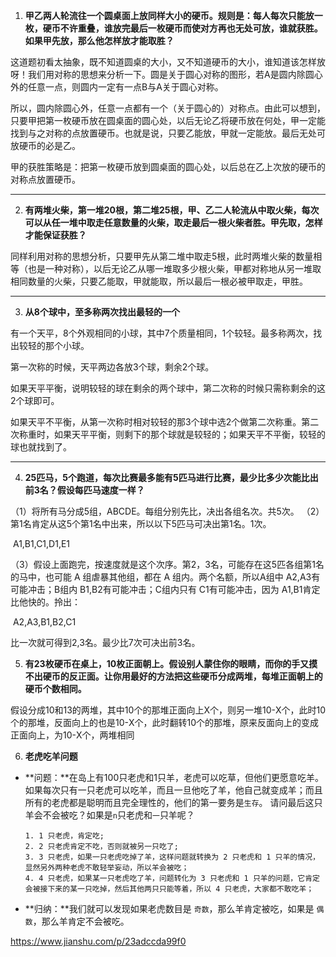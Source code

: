 1. **甲乙两人轮流往一个圆桌面上放同样大小的硬币。规则是：每人每次只能放一枚，硬币不许重叠，谁放完最后一枚硬币而使对方再也无处可放，谁就获胜。如果甲先放，那么他怎样放才能取胜？**

这道题初看太抽象，既不知道圆桌的大小，又不知道硬币的大小，谁知道该怎样放呀！我们用对称的思想来分析一下。圆是关于圆心对称的图形，若A是圆内除圆心外的任意一点，则圆内一定有一点B与A关于圆心对称。

所以，圆内除圆心外，任意一点都有一个（关于圆心的）对称点。由此可以想到，只要甲把第一枚硬币放在圆桌面的圆心处，以后无论乙将硬币放在何处，甲一定能找到与之对称的点放置硬币。也就是说，只要乙能放，甲就一定能放。最后无处可放硬币的必是乙。

甲的获胜策略是：把第一枚硬币放到圆桌面的圆心处，以后总在乙上次放的硬币的对称点放置硬币。

---

2. **有两堆火柴，第一堆20根，第二堆25根，甲、乙二人轮流从中取火柴，每次可以从任一堆中取走任意数量的火柴，取走最后一根火柴者胜。甲先取，怎样才能保证获胜？**

同样利用对称的思想分析，只要甲先从第二堆中取走5根，此时两堆火柴的数量相等（也是一种对称），以后无论乙从哪一堆取多少根火柴，甲都对称地从另一堆取相同数量的火柴，只要乙能取，甲就能取，所以最后一根必被甲取走，甲胜。

---

3. **从8个球中，至多称两次找出最轻的一个**

有一个天平，8个外观相同的小球，其中7个质量相同，1个较轻。最多称两次，找出较轻的那个小球。

第一次称的时候，天平两边各放3个球，剩余2个球。

如果天平平衡，说明较轻的球在剩余的两个球中，第二次称的时候只需称剩余的这2个球即可。

如果天平不平衡，从第一次称时相对较轻的那3个球中选2个做第二次称重。第二次称重时，如果天平平衡，则剩下的那个球就是较轻的；如果天平不平衡，较轻的球也就找到了。

---

4. **25匹马，5个跑道，每次比赛最多能有5匹马进行比赛，最少比多少次能比出前3名？假设每匹马速度一样？**

（1）将所有马分成5组，ABCDE。每组分别先比，决出各组名次。共5次。
（2）第1名肯定从这5个第1名中出来，所以以下5匹马可决出第1名。1次。

​	A1,B1,C1,D1,E1

（3）假设上面跑完，按速度就是这个次序。第2，3名，可能存在这5匹各组第1名的马中，也可能 A 组虐暴其他组，都在 A 组内。两个名额，所以A组中 A2,A3有可能冲击；B组内 B1,B2有可能冲击；C组内只有 C1有可能冲击，因为 A1,B1肯定比他快的。拎出：

​	A2,A3,B1,B2,C1

比一次就可得到2,3名。最少比7次可决出前3名。

5. **有23枚硬币在桌上，10枚正面朝上。假设别人蒙住你的眼睛，而你的手又摸不出硬币的反正面。让你用最好的方法把这些硬币分成两堆，每堆正面朝上的硬币个数相同。**

假设分成10和13的两堆，其中10个的那堆正面向上X个，则另一堆10-X个，此时10个的那堆，反面向上的也是10-X个，此时翻转10个的那堆，原来反面向上的变成正面向上，为10-X个，两堆相同

6. **老虎吃羊问题**

- **问题：**在岛上有100只老虎和1只羊，老虎可以吃草，但他们更愿意吃羊。如果每次只有一只老虎可以吃羊，而且一旦他吃了羊，他自己就变成羊；而且所有的老虎都是聪明而且完全理性的，他们的第一要务是`生存`。 请问最后这只羊会不会被吃？如果是`n`只老虎和`一`只羊呢？

  ```undefined
  1. 1 只老虎，肯定吃;
  2. 2 只老虎肯定不吃，否则就被另一只吃了;
  3. 3 只老虎，如果一只老虎吃掉了羊，这样问题就转换为 2 只老虎和 1 只羊的情况，显然另外两种老虎不敢轻举妄动，所以羊会被吃；
  4. 4 只老虎，如果某一只老虎吃了羊，问题转化为 3 只老虎和 1 只羊的问题，它肯定会被接下来的某一只吃掉，然后其他两只只能等着，所以 4 只老虎，大家都不敢吃羊；
  ```

- **归纳：**我们就可以发现如果老虎数目是 `奇数`，那么羊肯定被吃，如果是 `偶数`，那么羊肯定不会被吃。



https://www.jianshu.com/p/23adccda99f0
